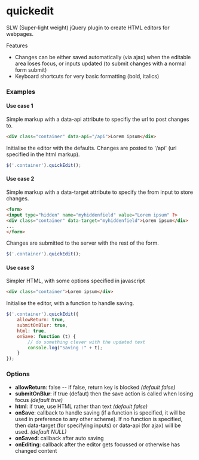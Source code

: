 # quickedit
SLW (Super-light weight) jQuery plugin to create HTML editors for webpages. 

Features

- Changes can be either saved automatically (via ajax) when the editable area loses focus, or inputs updated (to submit changes with a normal form submit)
- Keyboard shortcuts for very basic formatting (bold, italics)

### Examples

#### Use case 1

Simple markup with a data-api attribute to specifiy the  url to post changes to.

```html
<div class="container" data-api="/api">Lorem ipsum</div>
```

Initialise the editor with the defaults. Changes are posted to '/api' (url specified in the html markup). 

```javascript
$('.container').quickEdit();
```

#### Use case 2

Simple markup with a data-target attribute to specify the from input to store changes. 

```html
<form>
<input type="hidden" name="myhiddenfield" value="Lorem ipsum" ?>
<div class="container" data-target="myhiddenfield">Lorem ipsum</div>
...
</form>
```

Changes are submitted to the server with the rest of the form. 

```javascript
$('.container').quickEdit();
```

#### Use case 3

Simpler HTML, with some options specified in javascript

```html
<div class="container">Lorem ipsum</div>
```

Initialise the editor, with a function to handle saving.

```javascript
$('.container').quickEdit({
	allowReturn: true,
	submitOnBlur: true,
	html: true,
	onSave: function (t) {
		// do something clever with the updated text
		console.log("Saving :" + t);
	}
});
```

### Options

- **allowReturn**: false -- if false, return key is blocked  *(default false)*
- **submitOnBlur**: if true (defaut) then the save action is called when losing focus  *(default true)*
- **html**:  if true, use HTML rather than text *(default false)*
- **onSave**: callback to handle saving (if a function is specified, it will be used in preference to any other scheme). If no function is specified, then data-target (for specifying inputs) or data-api (for ajax) will be used. *(default NULL)*
- **onSaved**: callback after auto saving
- **onEditing**: callback after the editor gets focussed or otherwise has changed content
